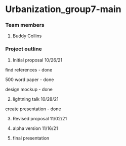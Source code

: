 # Urbanization_group7-main
### Team members
1. Buddy Collins




### Project outline

1. Initial proposal    10/26/21

find references - done

500 word paper - done

design mockup - done


2. lightning talk  10/28/21  

create presentation - done


3. Revised proposal    11/02/21





4. alpha version        11/16/21





5. final presentation     
